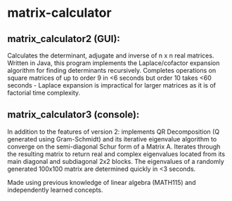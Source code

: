 # matrix-calculator

## matrix_calculator2 (GUI):
Calculates the determinant, adjugate and inverse of n x n real matrices. Written in Java,
this program implements the Laplace/cofactor expansion algorithm for finding determinants recursively.
Completes operations on square matrices of up to order 9 in &lt;6 seconds but order 10 takes &lt;60 seconds - Laplace expansion is impractical for larger matrices as it is of factorial time complexity. 

## matrix_calculator3 (console):
In addition to the features of version 2: implements QR Decomposition (Q generated using Gram-Schmidt) and its iterative eigenvalue algorithm to converge on the semi-diagonal Schur form of a Matrix A. Iterates through the resulting matrix to return real and complex eigenvalues located from its main diagonal and subdiagonal 2x2 blocks. The eigenvalues of a randomly generated 100x100 matrix are determined quickly in <3 seconds.

Made using previous knowledge of linear algebra (MATH115) and independently learned concepts.
